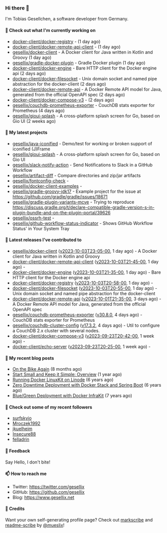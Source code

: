### Hi there 👋

I'm Tobias Gesellchen, a software developer from Germany.

#### 👷 Check out what I'm currently working on

- [docker-client/docker-registry](https://github.com/docker-client/docker-registry) -  (1 day ago)
- [docker-client/docker-remote-api-client](https://github.com/docker-client/docker-remote-api-client) -  (1 day ago)
- [gesellix/docker-client](https://github.com/gesellix/docker-client) - A Docker client for Java written in Kotlin and Groovy (1 day ago)
- [gesellix/gradle-docker-plugin](https://github.com/gesellix/gradle-docker-plugin) - Gradle Docker plugin (1 day ago)
- [docker-client/docker-engine](https://github.com/docker-client/docker-engine) - Bare HTTP client for the Docker engine api (2 days ago)
- [docker-client/docker-filesocket](https://github.com/docker-client/docker-filesocket) - Unix domain socket and named pipe abstraction for the docker-client (2 days ago)
- [docker-client/docker-remote-api](https://github.com/docker-client/docker-remote-api) - A Docker Remote API model for Java, generated from the official OpenAPI spec (2 days ago)
- [docker-client/docker-compose-v3](https://github.com/docker-client/docker-compose-v3) -  (2 days ago)
- [gesellix/couchdb-prometheus-exporter](https://github.com/gesellix/couchdb-prometheus-exporter) - CouchDB stats exporter for Prometheus (4 days ago)
- [gesellix/gioui-splash](https://github.com/gesellix/gioui-splash) - A cross-platform splash screen for Go, based on Gio UI (2 weeks ago)

#### 🌱 My latest projects

- [gesellix/java-iconified](https://github.com/gesellix/java-iconified) - Demo/test for working or broken support of iconified (J)Frame
- [gesellix/gioui-splash](https://github.com/gesellix/gioui-splash) - A cross-platform splash screen for Go, based on Gio UI
- [gesellix/slack-notify-action](https://github.com/gesellix/slack-notify-action) - Send Notifications to Slack in a GitHub Workflow
- [gesellix/artifact-diff](https://github.com/gesellix/artifact-diff) - Compare directories and zip/jar artifacts
- [gesellix/fontconfig-check](https://github.com/gesellix/fontconfig-check) - 
- [gesellix/docker-client-examples](https://github.com/gesellix/docker-client-examples) - 
- [gesellix/gradle-groovy-jdk17](https://github.com/gesellix/gradle-groovy-jdk17) - Example project for the issue at https://github.com/gradle/gradle/issues/18671
- [gesellix/gradle-plugin-variants-mcve](https://github.com/gesellix/gradle-plugin-variants-mcve) - Trying to reproduce https://discuss.gradle.org/t/declare-compatible-gradle-version-s-in-plugin-bundle-and-on-the-plugin-portal/39626
- [gesellix/ossrh-test](https://github.com/gesellix/ossrh-test) - 
- [gesellix/github-workflow-status-indicator](https://github.com/gesellix/github-workflow-status-indicator) - Shows GitHub Workflow Status&#39; in Your System Tray

#### 🔭 Latest releases I've contributed to

- [gesellix/docker-client](https://github.com/gesellix/docker-client) ([v2023-10-03T23-05-00](https://github.com/gesellix/docker-client/releases/tag/v2023-10-03T23-05-00), 1 day ago) - A Docker client for Java written in Kotlin and Groovy
- [docker-client/docker-remote-api-client](https://github.com/docker-client/docker-remote-api-client) ([v2023-10-03T21-45-00](https://github.com/docker-client/docker-remote-api-client/releases/tag/v2023-10-03T21-45-00), 1 day ago) - 
- [docker-client/docker-engine](https://github.com/docker-client/docker-engine) ([v2023-10-03T21-35-00](https://github.com/docker-client/docker-engine/releases/tag/v2023-10-03T21-35-00), 1 day ago) - Bare HTTP client for the Docker engine api
- [docker-client/docker-registry](https://github.com/docker-client/docker-registry) ([v2023-10-03T20-58-00](https://github.com/docker-client/docker-registry/releases/tag/v2023-10-03T20-58-00), 1 day ago) - 
- [docker-client/docker-filesocket](https://github.com/docker-client/docker-filesocket) ([v2023-10-03T20-55-00](https://github.com/docker-client/docker-filesocket/releases/tag/v2023-10-03T20-55-00), 1 day ago) - Unix domain socket and named pipe abstraction for the docker-client
- [docker-client/docker-remote-api](https://github.com/docker-client/docker-remote-api) ([v2023-10-01T21-35-00](https://github.com/docker-client/docker-remote-api/releases/tag/v2023-10-01T21-35-00), 3 days ago) - A Docker Remote API model for Java, generated from the official OpenAPI spec
- [gesellix/couchdb-prometheus-exporter](https://github.com/gesellix/couchdb-prometheus-exporter) ([v30.8.0](https://github.com/gesellix/couchdb-prometheus-exporter/releases/tag/v30.8.0), 4 days ago) - CouchDB stats exporter for Prometheus
- [gesellix/couchdb-cluster-config](https://github.com/gesellix/couchdb-cluster-config) ([v17.3.2](https://github.com/gesellix/couchdb-cluster-config/releases/tag/v17.3.2), 4 days ago) - Util to configure a CouchDB 2.x cluster with several nodes.
- [docker-client/docker-compose-v3](https://github.com/docker-client/docker-compose-v3) ([v2023-09-23T20-42-00](https://github.com/docker-client/docker-compose-v3/releases/tag/v2023-09-23T20-42-00), 1 week ago) - 
- [docker-client/echo-server](https://github.com/docker-client/echo-server) ([v2023-09-23T20-25-00](https://github.com/docker-client/echo-server/releases/tag/v2023-09-23T20-25-00), 1 week ago) - 

#### 📜 My recent blog posts

- [On the Bike Again](https://www.gesellix.net/post/on-the-bike-again/) (8 months ago)
- [Start Small and Keep it Simple: Overview](https://www.gesellix.net/post/start-small-keep-it-simple-overview/) (1 year ago)
- [Running Docker LinuxKit on Linode](https://www.gesellix.net/post/running-docker-linuxkit-on-linode/) (6 years ago)
- [Zero Downtime Deployment with Docker Stack and Spring Boot](https://www.gesellix.net/post/zero-downtime-deployment-with-docker-stack-and-spring-boot/) (6 years ago)
- [Blue/Green Deployment with Docker InfraKit](https://www.gesellix.net/post/blue-green-deployment-with-docker-infrakit/) (7 years ago)



#### 👯 Check out some of my recent followers

- [surfskyio](https://github.com/surfskyio)
- [Mroczek1992](https://github.com/Mroczek1992)
- [jkuelheim](https://github.com/jkuelheim)
- [Insecure88](https://github.com/Insecure88)
- [felladrin](https://github.com/felladrin)

#### 💬 Feedback

Say Hello, I don't bite!

#### 📫 How to reach me

- Twitter: https://twitter.com/gesellix
- GitHub: https://github.com/gesellix
- Blog: https://www.gesellix.net

#### 🙇 Credits

Want your own self-generating profile page? Check out [markscribe](https://github.com/muesli/markscribe)
and [readme-scribe](https://github.com/muesli/readme-scribe) by [@mueslix](https://twitter.com/mueslix)!
